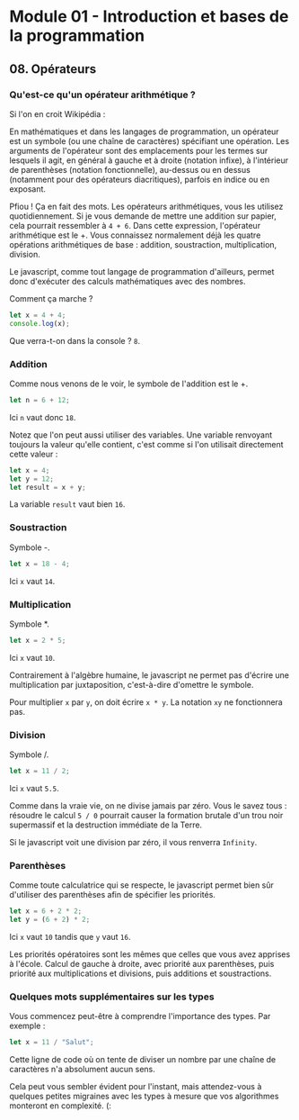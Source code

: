 # Module 01 - Introduction et bases de la programmation

## 08. Opérateurs

### Qu'est-ce qu'un opérateur arithmétique ?

Si l'on en croit Wikipédia :

En mathématiques et dans les langages de programmation, un opérateur est un symbole (ou une chaîne de caractères) spécifiant une opération. Les arguments de l'opérateur sont des emplacements pour les termes sur lesquels il agit, en général à gauche et à droite (notation infixe), à l'intérieur de parenthèses (notation fonctionnelle), au-dessus ou en dessus (notamment pour des opérateurs diacritiques), parfois en indice ou en exposant.

Pfiou ! Ça en fait des mots. Les opérateurs arithmétiques, vous les utilisez quotidiennement. Si je vous demande de mettre une addition sur papier, cela pourrait ressembler à `4 + 6`. Dans cette expression, l'opérateur arithmétique est le +. Vous connaissez normalement déjà les quatre opérations arithmétiques de base : addition, soustraction, multiplication, division.

Le javascript, comme tout langage de programmation d'ailleurs, permet donc d'exécuter des calculs mathématiques avec des nombres.

Comment ça marche ?

````js
let x = 4 + 4;
console.log(x);
````

Que verra-t-on dans la console ? `8`.

### Addition

Comme nous venons de le voir, le symbole de l'addition est le +.

````js
let n = 6 + 12;
````

Ici `n` vaut donc `18`.

Notez que l'on peut aussi utiliser des variables. Une variable renvoyant toujours la valeur qu'elle contient, c'est comme si l'on utilisait directement cette valeur :

````js
let x = 4;
let y = 12;
let result = x + y;
````

La variable `result` vaut bien `16`.

### Soustraction

Symbole -.

````js
let x = 18 - 4;
````

Ici `x` vaut `14`.

### Multiplication

Symbole *.

````js
let x = 2 * 5;
````

Ici `x` vaut `10`.

Contrairement à l'algèbre humaine, le javascript ne permet pas d'écrire une multiplication par juxtaposition, c'est-à-dire d'omettre le symbole.

Pour multiplier `x` par `y`, on doit écrire `x * y`. La notation `xy` ne fonctionnera pas.

### Division

Symbole /.

````js
let x = 11 / 2;
````

Ici `x` vaut `5.5`.

Comme dans la vraie vie, on ne divise jamais par zéro. Vous le savez tous : résoudre le calcul `5 / 0` pourrait causer la formation brutale d'un trou noir supermassif et la destruction immédiate de la Terre.

Si le javascript voit une division par zéro, il vous renverra `Infinity`.

### Parenthèses

Comme toute calculatrice qui se respecte, le javascript permet bien sûr d'utiliser des parenthèses afin de spécifier les priorités.

````js
let x = 6 + 2 * 2;
let y = (6 + 2) * 2;
````

Ici `x` vaut `10` tandis que `y` vaut `16`.

Les priorités opératoires sont les mêmes que celles que vous avez apprises à l'école. Calcul de gauche à droite, avec priorité aux parenthèses, puis priorité aux multiplications et divisions, puis additions et soustractions.

### Quelques mots supplémentaires sur les types

Vous commencez peut-être à comprendre l'importance des types. Par exemple :

````js
let x = 11 / "Salut";
````

Cette ligne de code où on tente de diviser un nombre par une chaîne de caractères n'a absolument aucun sens.

Cela peut vous sembler évident pour l'instant, mais attendez-vous à quelques petites migraines avec les types à mesure que vos algorithmes monteront en complexité. (: